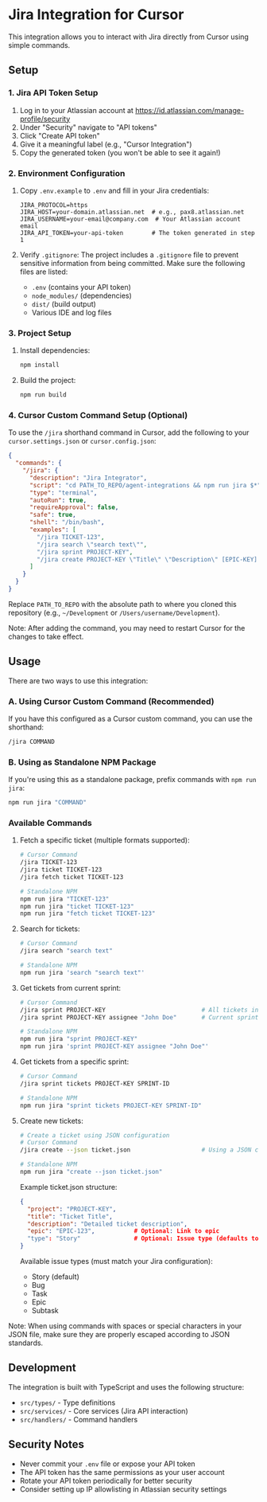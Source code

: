 # Jira Integration for Cursor

This integration allows you to interact with Jira directly from Cursor using simple commands.

## Setup

### 1. Jira API Token Setup
1. Log in to your Atlassian account at https://id.atlassian.com/manage-profile/security
2. Under "Security" navigate to "API tokens"
3. Click "Create API token"
4. Give it a meaningful label (e.g., "Cursor Integration")
5. Copy the generated token (you won't be able to see it again!)

### 2. Environment Configuration
1. Copy `.env.example` to `.env` and fill in your Jira credentials:
   ```
   JIRA_PROTOCOL=https
   JIRA_HOST=your-domain.atlassian.net  # e.g., pax8.atlassian.net
   JIRA_USERNAME=your-email@company.com  # Your Atlassian account email
   JIRA_API_TOKEN=your-api-token        # The token generated in step 1
   ```

2. Verify `.gitignore`:
   The project includes a `.gitignore` file to prevent sensitive information from being committed. Make sure the following files are listed:
   - `.env` (contains your API token)
   - `node_modules/` (dependencies)
   - `dist/` (build output)
   - Various IDE and log files

### 3. Project Setup
1. Install dependencies:
   ```bash
   npm install
   ```

2. Build the project:
   ```bash
   npm run build
   ```

### 4. Cursor Custom Command Setup (Optional)
To use the `/jira` shorthand command in Cursor, add the following to your `cursor.settings.json` or `cursor.config.json`:

```json
{
  "commands": {
    "/jira": {
      "description": "Jira Integrator",
      "script": "cd PATH_TO_REPO/agent-integrations && npm run jira $*",
      "type": "terminal",
      "autoRun": true,
      "requireApproval": false,
      "safe": true,
      "shell": "/bin/bash",
      "examples": [
        "/jira TICKET-123",
        "/jira search \"search text\"",
        "/jira sprint PROJECT-KEY",
        "/jira create PROJECT-KEY \"Title\" \"Description\" [EPIC-KEY] [--type TYPE]"
      ]
    }
  }
}
```

Replace `PATH_TO_REPO` with the absolute path to where you cloned this repository (e.g., `~/Development` or `/Users/username/Development`).

Note: After adding the command, you may need to restart Cursor for the changes to take effect.

## Usage

There are two ways to use this integration:

### A. Using Cursor Custom Command (Recommended)
If you have this configured as a Cursor custom command, you can use the shorthand:
```bash
/jira COMMAND
```

### B. Using as Standalone NPM Package
If you're using this as a standalone package, prefix commands with `npm run jira`:
```bash
npm run jira "COMMAND"
```

### Available Commands

1. Fetch a specific ticket (multiple formats supported):
   ```bash
   # Cursor Command
   /jira TICKET-123
   /jira ticket TICKET-123
   /jira fetch ticket TICKET-123

   # Standalone NPM
   npm run jira "TICKET-123"
   npm run jira "ticket TICKET-123"
   npm run jira "fetch ticket TICKET-123"
   ```

2. Search for tickets:
   ```bash
   # Cursor Command
   /jira search "search text"

   # Standalone NPM
   npm run jira 'search "search text"'
   ```

3. Get tickets from current sprint:
   ```bash
   # Cursor Command
   /jira sprint PROJECT-KEY                           # All tickets in current sprint
   /jira sprint PROJECT-KEY assignee "John Doe"       # Current sprint tickets for assignee

   # Standalone NPM
   npm run jira "sprint PROJECT-KEY"
   npm run jira 'sprint PROJECT-KEY assignee "John Doe"'
   ```

4. Get tickets from a specific sprint:
   ```bash
   # Cursor Command
   /jira sprint tickets PROJECT-KEY SPRINT-ID

   # Standalone NPM
   npm run jira "sprint tickets PROJECT-KEY SPRINT-ID"
   ```

5. Create new tickets:
   ```bash
   # Create a ticket using JSON configuration
   # Cursor Command
   /jira create --json ticket.json                    # Using a JSON config file

   # Standalone NPM
   npm run jira "create --json ticket.json"
   ```

   Example ticket.json structure:
   ```json
   {
     "project": "PROJECT-KEY",
     "title": "Ticket Title",
     "description": "Detailed ticket description",
     "epic": "EPIC-123",           # Optional: Link to epic
     "type": "Story"               # Optional: Issue type (defaults to Story)
   }
   ```

   Available issue types (must match your Jira configuration):
   - Story (default)
   - Bug
   - Task
   - Epic
   - Subtask

Note: When using commands with spaces or special characters in your JSON file, make sure they are properly escaped according to JSON standards.

## Development

The integration is built with TypeScript and uses the following structure:

- `src/types/` - Type definitions
- `src/services/` - Core services (Jira API interaction)
- `src/handlers/` - Command handlers


## Security Notes
- Never commit your `.env` file or expose your API token
- The API token has the same permissions as your user account
- Rotate your API token periodically for better security
- Consider setting up IP allowlisting in Atlassian security settings
